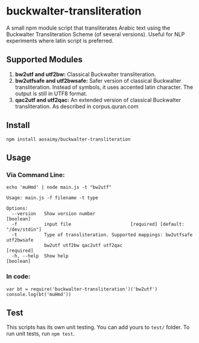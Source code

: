 # buckwalter-transliteration
A small npm module script that transliterates Arabic text using the Buckwalter Transliteration Scheme (of several versions). Useful for NLP experiments where latin script is preferred.

## Supported Modules
1. **bw2utf and utf2bw:** Classical Buckwalter transliteration.
2. **bw2utfsafe and utf2bwsafe:** Safer version of classical Buckwalter transliteration. Instead of symbols, it uses accented latin character. The output is still in UTF8 format.
3. **qac2utf and utf2qac:** An extended version of classical Buckwalter transliteration. As described in corpus.quran.com

## Install
`npm install aosaimy/buckwalter-transliteration`

## Usage
### Via Command Line: 
`echo 'muHmd' | node main.js -t "bw2utf"`

```
Usage: main.js -f filename -t type

Options:
  --version   Show version number                                      [boolean]
  -f          input file                      [required] [default: "/dev/stdin"]
  -t          Type of transliteration. Supported mappings: bw2utfsafe utf2bwsafe
              bw2utf utf2bw qac2utf utf2qac                           [required]
  -h, --help  Show help                                                [boolean]
  ```

### In code:
```
var bt = require('buckwalter-transliteration')('bw2utf')
console.log(bt('muHmd'))
```

## Test
This scripts has its own unit testing. You can add yours to `test/` folder. To run unit tests, run  `npm test`.
